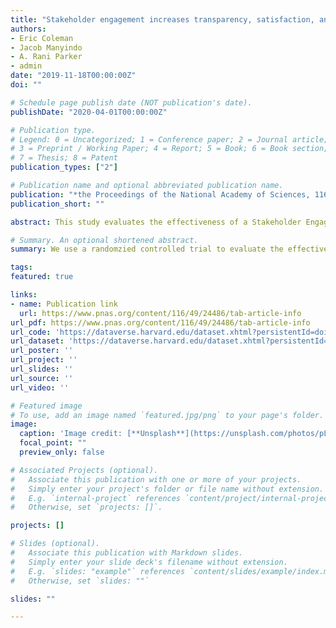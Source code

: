 ```yaml
---
title: "Stakeholder engagement increases transparency, satisfaction, and civic action"
authors:
- Eric Coleman
- Jacob Manyindo
- A. Rani Parker
- admin
date: "2019-11-18T00:00:00Z"
doi: ""

# Schedule page publish date (NOT publication's date).
publishDate: "2020-04-01T00:00:00Z"

# Publication type.
# Legend: 0 = Uncategorized; 1 = Conference paper; 2 = Journal article;
# 3 = Preprint / Working Paper; 4 = Report; 5 = Book; 6 = Book section;
# 7 = Thesis; 8 = Patent
publication_types: ["2"]

# Publication name and optional abbreviated publication name.
publication: "*the Proceedings of the National Academy of Sciences, 116*(49)"
publication_short: ""

abstract: This study evaluates the effectiveness of a Stakeholder Engagement (SE) intervention in improving outcomes for communities affected by oil and gas extraction in Western Uganda. The study design is a randomized controlled trial where villages are randomly assigned to a treatment group (participating in SE) or a control group (not participating). Data are collected via household surveys at baseline and end line in 107 villages in the Albertine Graben. We find that SE improves transparency, civic activity, and satisfaction with issues that most concern the people under study. While satisfaction has improved, it is too early to ascertain whether these interventions improve long-term outcomes. These results are robust when controlling for spillover effects and other subregional fixed effects.

# Summary. An optional shortened abstract.
summary: We use a randomzied controlled trial to evaluate the effectiveness of a Stakeholder Engagement (SE) intervention in improving outcomes for communities affected by oil and gas extraction in Western Uganda.

tags:
featured: true

links:
- name: Publication link
  url: https://www.pnas.org/content/116/49/24486/tab-article-info
url_pdf: https://www.pnas.org/content/116/49/24486/tab-article-info
url_code: 'https://dataverse.harvard.edu/dataset.xhtml?persistentId=doi:10.7910/DVN/DEGFVP'
url_dataset: 'https://dataverse.harvard.edu/dataset.xhtml?persistentId=doi:10.7910/DVN/DEGFVP'
url_poster: ''
url_project: ''
url_slides: ''
url_source: ''
url_video: ''

# Featured image
# To use, add an image named `featured.jpg/png` to your page's folder. 
image:
  caption: 'Image credit: [**Unsplash**](https://unsplash.com/photos/pLCdAaMFLTE)'
  focal_point: ""
  preview_only: false

# Associated Projects (optional).
#   Associate this publication with one or more of your projects.
#   Simply enter your project's folder or file name without extension.
#   E.g. `internal-project` references `content/project/internal-project/index.md`.
#   Otherwise, set `projects: []`.

projects: []

# Slides (optional).
#   Associate this publication with Markdown slides.
#   Simply enter your slide deck's filename without extension.
#   E.g. `slides: "example"` references `content/slides/example/index.md`.
#   Otherwise, set `slides: ""`

slides: ""

---
```


